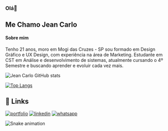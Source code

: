 ### Olá👋
## Me Chamo Jean Carlo
#### Sobre mim

Tenho 21 anos, moro em Mogi das Cruzes - SP  sou formado em Design Gráfico e UX Design, com experiência  na área de Marketing. Estudante em CST em Análise e desenvolvimento de sistemas, atualmente cursando o 4º Semestre e buscando aprender e evoluir cada vez mais.

![Jean Carlo GitHub stats](https://github-readme-stats.vercel.app/api?username=Jean-Carlo-Torres&show_icons=true&theme=radical)

[![Top Langs](https://github-readme-stats.vercel.app/api/top-langs/?username=Jean-Carlo-Torres&layout=pie&theme=radical)](https://github.com/Jean-Carlo-Torres/github-readme-stats)


## 🔗 Links
[![portfolio](https://img.shields.io/badge/portfolio-000?style=for-the-badge&logo=ko-fi&logoColor=white)](https://jean-carlo-torres.github.io/portfolio/)
[![linkedin](https://img.shields.io/badge/linkedin-0A66C2?style=for-the-badge&logo=linkedin&logoColor=white)](https://www.linkedin.com/in/jeancarlotorre619b21b4/)
[![whatsapp](https://img.shields.io/badge/whatsapp-25D366?style=for-the-badge&logo=whatsapp&logoColor=white)](https://api.whatsapp.com/send?phone=11910794617)

![Snake animation](https://github.com/Jean-Carlo-Torres/Jean-Carlo-Torres/blob/output/github-contribution-grid-snake.svg)


